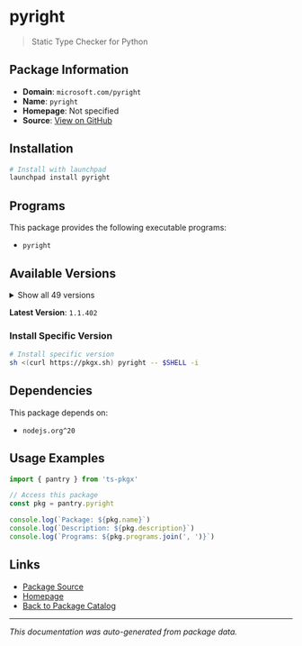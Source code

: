 # pyright

> Static Type Checker for Python

## Package Information

- **Domain**: `microsoft.com/pyright`
- **Name**: `pyright`
- **Homepage**: Not specified
- **Source**: [View on GitHub](https://github.com/pkgxdev/pantry/tree/main/projects/microsoft.com/pyright/package.yml)

## Installation

```bash
# Install with launchpad
launchpad install pyright
```

## Programs

This package provides the following executable programs:

- `pyright`

## Available Versions

<details>
<summary>Show all 49 versions</summary>

- `1.1.402`, `1.1.401`, `1.1.400`, `1.1.399`, `1.1.398`
- `1.1.397`, `1.1.396`, `1.1.395`, `1.1.394`, `1.1.393`
- `1.1.392`, `1.1.391`, `1.1.390`, `1.1.389`, `1.1.388`
- `1.1.387`, `1.1.386`, `1.1.385`, `1.1.384`, `1.1.383`
- `1.1.382`, `1.1.381`, `1.1.380`, `1.1.379`, `1.1.378`
- `1.1.377`, `1.1.376`, `1.1.375`, `1.1.374`, `1.1.373`
- `1.1.372`, `1.1.371`, `1.1.370`, `1.1.369`, `1.1.368`
- `1.1.367`, `1.1.366`, `1.1.365`, `1.1.364`, `1.1.363`
- `1.1.362`, `1.1.361`, `1.1.360`, `1.1.359`, `1.1.358`
- `1.1.357`, `1.1.356`, `1.1.355`, `1.1.354`

</details>

**Latest Version**: `1.1.402`

### Install Specific Version

```bash
# Install specific version
sh <(curl https://pkgx.sh) pyright -- $SHELL -i
```

## Dependencies

This package depends on:

- `nodejs.org^20`

## Usage Examples

```typescript
import { pantry } from 'ts-pkgx'

// Access this package
const pkg = pantry.pyright

console.log(`Package: ${pkg.name}`)
console.log(`Description: ${pkg.description}`)
console.log(`Programs: ${pkg.programs.join(', ')}`)
```

## Links

- [Package Source](https://github.com/pkgxdev/pantry/tree/main/projects/microsoft.com/pyright/package.yml)
- [Homepage](#)
- [Back to Package Catalog](../../package-catalog.md)

---

*This documentation was auto-generated from package data.*
